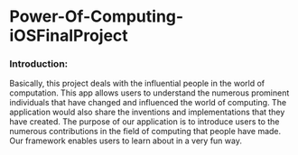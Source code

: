# Power-Of-Computing-iOSFinalProject

### Introduction:

Basically, this project deals with the influential people in the world of computation. This app allows users to understand the numerous prominent individuals that have changed and influenced the world of computing. The application would also share the inventions and implementations that they have created. The purpose of our application is to introduce users to the numerous contributions in the field of computing that people have made. Our framework enables users to learn about in a very fun way.
